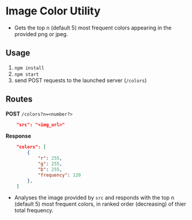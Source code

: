 # Image Color Utility
- Gets the top n (default 5) most frequent colors appearing in the provided png or jpeg. 


## Usage
1. `npm install`
2. `npm start`
3. send POST requests to the launched server (`/colors`)


## Routes
**POST** `/colors?n=<number?>` 
```json
    "src": "<img_url>"
```

**Response**
```json
    "colors": [
        {
            "r": 255,
            "g": 255,
            "b": 255,
            "frequency": 120
        }, 
    ]
```

* Analyses the image provided by `src` and responds with the top n (default 5) most frequent colors, in ranked order (decreasing) of thier total frequency. 

